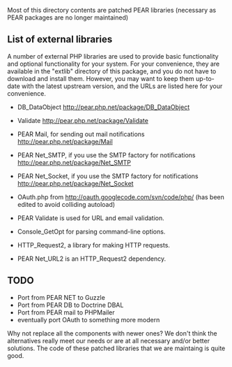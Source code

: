 Most of this directory contents are patched PEAR libraries (necessary as PEAR packages are no longer maintained)

List of external libraries
--------------------------

A number of external PHP libraries are used to provide basic
functionality and optional functionality for your system. For your
convenience, they are available in the "extlib" directory of this
package, and you do not have to download and install them. However,
you may want to keep them up-to-date with the latest upstream version,
and the URLs are listed here for your convenience.

- DB_DataObject http://pear.php.net/package/DB_DataObject
- Validate http://pear.php.net/package/Validate
- PEAR Mail, for sending out mail notifications
  http://pear.php.net/package/Mail
- PEAR Net_SMTP, if you use the SMTP factory for notifications
  http://pear.php.net/package/Net_SMTP
- PEAR Net_Socket, if you use the SMTP factory for notifications
  http://pear.php.net/package/Net_Socket
- OAuth.php from http://oauth.googlecode.com/svn/code/php/
(has been edited to avoid colliding autoload)


- PEAR Validate is used for URL and email validation.
- Console_GetOpt for parsing command-line options.
- HTTP_Request2, a library for making HTTP requests.
- PEAR Net_URL2 is an HTTP_Request2 dependency.

TODO
----

- Port from PEAR NET to Guzzle
- Port from PEAR DB to Doctrine DBAL
- Port from PEAR mail to PHPMailer
- eventually port OAuth to something more modern

Why not replace all the components with newer ones? We don't think the alternatives really meet our needs or are at
all necessary and/or better solutions. The code of these patched libraries that we are maintaing is quite good.
